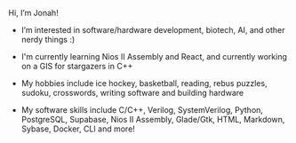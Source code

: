 Hi, I’m Jonah!
- I’m interested in software/hardware development, biotech, AI, and other nerdy things :)
- I'm currently learning Nios II Assembly and React, and currently working on a GIS for stargazers in C++
- My hobbies include ice hockey, basketball, reading, rebus puzzles, sudoku, crosswords, writing software and building hardware

- My software skills include C/C++, Verilog, SystemVerilog, Python, PostgreSQL, Supabase, Nios II Assembly, Glade/Gtk, HTML, Markdown, Sybase, Docker, CLI and more!

<!---
jonahdiamond/jonahdiamond is a ✨ special ✨ repository because its `README.md` (this file) appears on your GitHub profile.
You can click the Preview link to take a look at your changes.
--->
